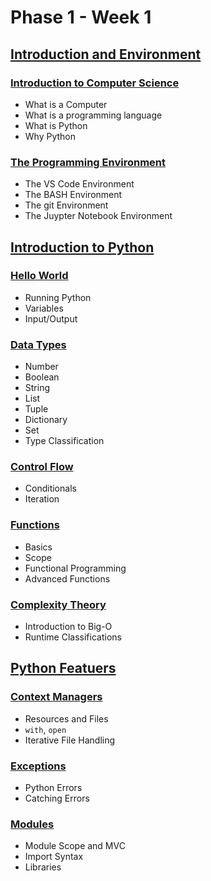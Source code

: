 # Phase 1 - Week 1

## [Introduction and Environment](https://github.com/ByteAcademyCo/Phase1-Python/tree/master/Week%201/Introduction%20and%20Environment)
### [Introduction to Computer Science](https://github.com/ByteAcademyCo/Phase1-Python/blob/master/Week%201/Introduction%20and%20Environment/Slides/Introduction-to-Computer-Science.md)
* What is a Computer
* What is a programming language
* What is Python
* Why Python

### [The Programming Environment](https://github.com/ByteAcademyCo/Phase1-Python/blob/master/Week%201/Introduction%20and%20Environment/Slides/The-Programming-Environment.md)
* The VS Code Environment
* The BASH Environment
* The git Environment
* The Juypter Notebook Environment

## [Introduction to Python](https://github.com/ByteAcademyCo/Phase1-Python/tree/master/Week%201/Introduction%20To%20Python)
### [Hello World](https://github.com/ByteAcademyCo/Phase1-Python/blob/master/Week%201/Introduction%20To%20Python/Slides/Hello-World.md)
* Running Python
* Variables
* Input/Output

### [Data Types](https://github.com/ByteAcademyCo/Phase1-Python/blob/master/Week%201/Introduction%20To%20Python/Slides/Data-Types.md)
* Number
* Boolean
* String
* List
* Tuple
* Dictionary
* Set
* Type Classification

### [Control Flow](https://github.com/ByteAcademyCo/Phase1-Python/blob/master/Week%201/Introduction%20To%20Python/Slides/Control-Flow.md)
* Conditionals
* Iteration

### [Functions](https://github.com/ByteAcademyCo/Phase1-Python/blob/master/Week%201/Introduction%20To%20Python/Slides/Functions.md)
* Basics
* Scope
* Functional Programming
* Advanced Functions

### [Complexity Theory](https://github.com/ByteAcademyCo/Phase1-Python/blob/master/Week%201/Introduction%20To%20Python/Slides/Complexity-Theory.md)
* Introduction to Big-O
* Runtime Classifications

## [Python Featuers](https://github.com/ByteAcademyCo/Phase1-Python/tree/master/Week%201/Python%20Features)
### [Context Managers](https://github.com/ByteAcademyCo/Phase1-Python/blob/master/Week%201/Python%20Features/Slides/Context-Managers.md)
* Resources and Files
* ```with```, ```open```
* Iterative File Handling

### [Exceptions](https://github.com/ByteAcademyCo/Phase1-Python/blob/master/Week%201/Python%20Features/Slides/Exceptions.md)
* Python Errors
* Catching Errors

### [Modules](https://github.com/ByteAcademyCo/Phase1-Python/blob/master/Week%201/Python%20Features/Slides/Modules.md)
* Module Scope and MVC
* Import Syntax
* Libraries
